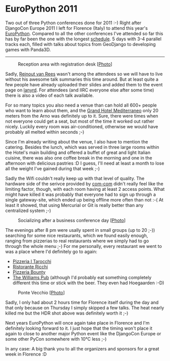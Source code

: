 # EuroPython 2011

Two out of three Python conferences done for 2011 :-) Right after DjangoCon
Europe 2011 I left for Florence (Italy) to attend this year's
[EuroPython](http://ep2011.europython.eu). Compared to all the other
conferences I've attended so far this has by far been the one with the longest
[schedule](http://ep2011.europython.eu/p3/schedule/ep2011/). 5 days with 3-4
parallel tracks each, filled with talks about topics from GeoDjango to
developing games with Panda3D.

-------------------

<figure>
<img src="http://photos.h10n.me/Conferences/EuroPython-2011/i-bLF6p96/0/M/DSC0787-M.jpg" alt="" />
<figcaption>Reception area with registration desk [<a href="http://photos.h10n.me/Conferences/EuroPython-2011/17650044_2NwcnN#1345893281_bLF6p96">Photo</a>]</figcaption>
</figure>

Sadly, [Reinout van Rees](http://reinout.vanrees.org/) wasn't among the
attendees so we will have to live without his awesome talk summaries this time
around. But at least quite a few people have already uploaded their slides and
added them to the event page on
[lanyrd](http://lanyrd.com/2011/europython/slides/). For attendees (and IIRC
everyone else after some time) there is also a video of each talk available.

For so many topics you also need a venue than can hold all 600+ people who
want to learn about them, and the [Grand Hotel
Mediterraneo](http://www.fhhotelgroup.it/eng/grand_hotel_mediterraneo/grand_hotel_mediterraneo.htm)
only 20 meters from the Arno was definitely up to it. Sure, there were
times when not everyone could get a seat, but most of the time it worked
out rather nicely. Luckily every room was air-conditioned, otherwise we would
have probably all melted within seconds ;-)

Since I'm already writing about the venue, I also have to mention the
catering. Besides the lunch, which was served in three large rooms within the
Hotel's main building and offered a buffet of great and light Italian cuisine,
there was also one coffee break in the morning and one in the afternoon with
delicious pastries :D I guess, I'll need at least a month to lose all the
weight I've gained during that week ;-)

Sadly the Wifi couldn't really keep up with that level of quality. The
hardware side of the serivce provided by [com-com](http://com-com.it/) didn't
really feel like the limiting factor, though, with each room having at least 2
access points. What might have killed it was probably that everyone had to sign
up through a single gateway-site, which ended up being offline more often than
not :-( At least it showed, that using Mercurial or Git is really better than
any centralized system ;-)

<figure>
<img src="http://photos.h10n.me/Conferences/EuroPython-2011/i-ckLK4JD/0/M/DSC0807-M.jpg" alt="" />
<figcaption>Socializing after a business conference day [<a href="http://photos.h10n.me/Conferences/EuroPython-2011/17650044_2NwcnN#1354923222_ckLK4JD">Photo</a>]</figcaption>
</figure>

The evenings after 8 pm were usally spent in small groups (up to 20 ;-))
searching for some nice restaurants, which we found easily enough, ranging
from pizzerias to real restaurants where we simply had to go through the whole
menu ;-) For me personally, every restaurant we went to was a place where I'd
definitely go to again:

* [Pizzeria I Tarocchi](http://www.qype.co.uk/place/1202184-Pizzeria-I-Tarocchi-Firenze)
* [Ristorante Ricchi](http://www.dininginflorence.com/details.php?n=ristorante-ricchi)
* [Pizzeria Bounty](http://www.2spaghi.it/ristoranti/toscana/fi/firenze/pizzeria-bounty)
* [The Williams Pub](http://www.thewilliam.it/) (although I'd probably eat
  something completely different this time or stick with the beer. They even had
  Hoegaarden :-D)

<figure>
<img src="http://photos.h10n.me/Conferences/EuroPython-2011/i-nN978Jg/0/M/DSC083012tonemapped-M.jpg" alt="" />
<figcaption>Ponte Vecchio [<a href="http://photos.h10n.me/Conferences/EuroPython-2011/17650044_2NwcnN#1354924596_nN978Jg">Photo</a>]</figcaption>
</figure>

Sadly, I only had about 2 hours time for Florence itself during the day and
that only because on Thursday I simply skipped a few talks. The heat nearly
killed me but the HDR shot above was definitely worth it ;-)

Next years EuroPython will once again take place in Florence and I'm
definitely looking forward to it. I just hope that the timing won't place it
again to close to another major Python event like the DjangoCon Europe or
some other PyCon somewhere with 10°C less ;-)

In any case: A big thank you to all the organizers and sponsors for a great
week in Florence :D
